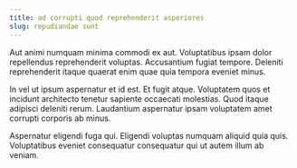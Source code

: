 ```yaml
---
title: ad corrupti quod reprehenderit asperiores
slug: repudiandae sunt
---
```


Aut animi numquam minima commodi ex aut. Voluptatibus ipsam dolor repellendus reprehenderit voluptas. Accusantium fugiat tempore. Deleniti reprehenderit itaque quaerat enim quae quia tempora eveniet minus.

In vel ut ipsum aspernatur et id est. Et fugit atque. Voluptatem quos et incidunt architecto tenetur sapiente occaecati molestias. Quod itaque adipisci deleniti rerum. Laudantium aspernatur ipsam voluptatem amet corrupti corporis ab minus.

Aspernatur eligendi fuga qui. Eligendi voluptas numquam aliquid quia quis. Voluptatibus eveniet consequatur consequatur qui ut autem illum ab veniam.
